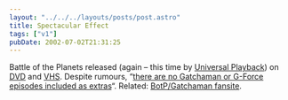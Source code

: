 ```yaml
---
layout: "../../../layouts/posts/post.astro"
title: Spectacular Effect
tags: ["v1"]
pubDate: 2002-07-02T21:31:25
---
```


Battle of the Planets released (again &#8211; this time by [Universal Playback][1]) on [DVD][2] and [VHS][3]. Despite rumours, &#8220;[there are no Gatchaman or G-Force episodes included as extras][4]&#8220;. Related: [BotP/Gatchaman fansite][5].

[1]: http://www.universal-playback.co.uk/series/botp%5Fexp.htm "Battle of the Planets info at Universal Playback"
[2]: http://www.amazon.co.uk/exec/obidos/ASIN/B000063VA3/ohsky "Battle of the Planets DVD at amazon.co.uk"
[3]: http://www.amazon.co.uk/exec/obidos/ASIN/B000063VA2/ohsky "Battle of the Planets VHS at amazon.co.uk"
[4]: http://www.akdreamer.com/botp/galaxy_security.html "Battle of the Planets release information at BotP Universe"
[5]: http://www.akdreamer.com/botp/ "Battle of the Planets Universe"
